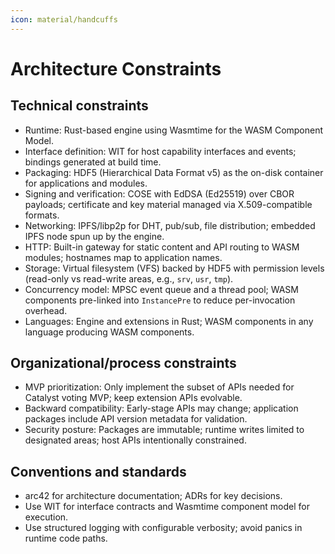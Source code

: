```yaml
---
icon: material/handcuffs
---
```


# Architecture Constraints

<!-- See: https://docs.arc42.org/section-2/ -->

## Technical constraints

- Runtime: Rust-based engine using Wasmtime for the WASM Component Model.
- Interface definition: WIT for host capability interfaces and events; bindings generated at build time.
- Packaging: HDF5 (Hierarchical Data Format v5) as the on-disk container for applications and modules.
- Signing and verification: COSE with EdDSA (Ed25519) over CBOR payloads; certificate and key material managed via X.509-compatible formats.
- Networking: IPFS/libp2p for DHT, pub/sub, file distribution; embedded IPFS node spun up by the engine.
- HTTP: Built-in gateway for static content and API routing to WASM modules; hostnames map to application names.
- Storage: Virtual filesystem (VFS) backed by HDF5 with permission levels (read-only vs read-write areas, e.g., `srv`, `usr`, `tmp`).
- Concurrency model: MPSC event queue and a thread pool; WASM components pre-linked into `InstancePre` to reduce per-invocation overhead.
- Languages: Engine and extensions in Rust; WASM components in any language producing WASM components.

## Organizational/process constraints

- MVP prioritization: Only implement the subset of APIs needed for Catalyst voting MVP; keep extension APIs evolvable.
- Backward compatibility: Early-stage APIs may change; application packages include API version metadata for validation.
- Security posture: Packages are immutable; runtime writes limited to designated areas; host APIs intentionally constrained.

## Conventions and standards

- arc42 for architecture documentation; ADRs for key decisions.
- Use WIT for interface contracts and Wasmtime component model for execution.
- Use structured logging with configurable verbosity; avoid panics in runtime code paths.
